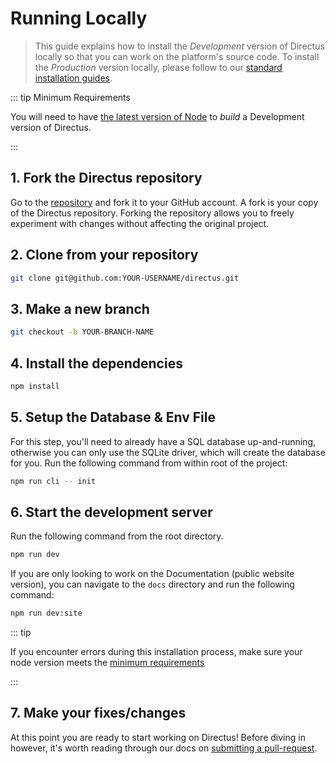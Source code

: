 # Running Locally

> This guide explains how to install the _Development_ version of Directus locally so that you can work on the
> platform's source code. To install the _Production_ version locally, please follow to our
> [standard installation guides](/getting-started/installation/).

::: tip Minimum Requirements

You will need to have [the latest version of Node](https://nodejs.org/en/download/current/) to _build_ a Development
version of Directus.

:::

## 1. Fork the Directus repository

Go to the [repository](https://github.com/directus/directus) and fork it to your GitHub account. A fork is your copy of
the Directus repository. Forking the repository allows you to freely experiment with changes without affecting the
original project.

## 2. Clone from your repository

```bash
git clone git@github.com:YOUR-USERNAME/directus.git
```

## 3. Make a new branch

```bash
git checkout -b YOUR-BRANCH-NAME
```

## 4. Install the dependencies

```bash
npm install
```

## 5. Setup the Database & Env File

For this step, you'll need to already have a SQL database up-and-running, otherwise you can only use the SQLite driver,
which will create the database for you. Run the following command from within root of the project:

```bash
npm run cli -- init
```

## 6. Start the development server

Run the following command from the root directory.

```bash
npm run dev
```

If you are only looking to work on the Documentation (public website version), you can navigate to the `docs` directory
and run the following command:

```bash
npm run dev:site
```

::: tip

If you encounter errors during this installation process, make sure your node version meets the
[minimum requirements](/guides/installation/cli)

:::

## 7. Make your fixes/changes

At this point you are ready to start working on Directus! Before diving in however, it's worth reading through our docs
on [submitting a pull-request](#Submitting-a-Pull-Request).
